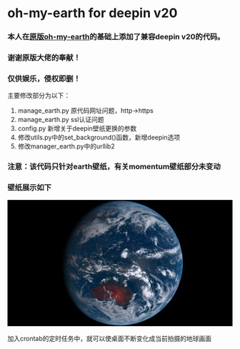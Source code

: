 # oh-my-earth for deepin v20

### 本人在[原版oh-my-earth](https://github.com/ujnzxw/oh-my-earth)的基础上添加了兼容deepin v20的代码。
### 谢谢原版大佬的奉献！
### 仅供娱乐，侵权即删！

主要修改部分为以下：
1. manage_earth.py 原代码网址问题，http->https
2. manage_earth.py ssl认证问题
3. config.py 新增关于deepin壁纸更换的参数
4. 修改utils.py中的set_background()函数，新增deepin选项
5. 修改manager_earth.py中的urllib2
### 注意：该代码只针对earth壁纸，有关momentum壁纸部分未变动

### 壁纸展示如下
![erath](./picture/earth-1.png)

加入crontab的定时任务中，就可以使桌面不断变化成当前拍摄的地球画面
